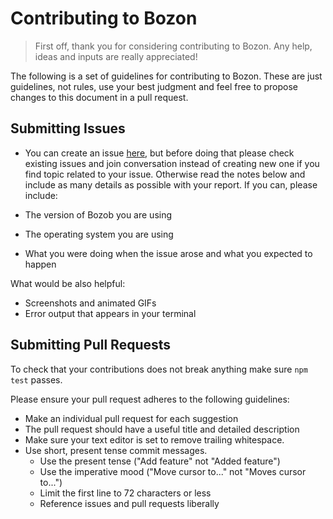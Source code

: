 # Contributing to Bozon

>First off, thank you for considering contributing to Bozon. Any help, ideas and inputs are really appreciated!

The following is a set of guidelines for contributing to Bozon. These are just guidelines, not rules, use your best judgment and feel free to propose changes to this document in a pull request.

## Submitting Issues
* You can create an issue [here](https://github.com/railsware/bozon/issues), but before doing that please check existing issues and join conversation instead of creating new one if you find topic related to your issue. Otherwise read the notes below and include as many details as possible with your report. If you can, please include:

 * The version of Bozob you are using
 * The operating system you are using
 * What you were doing when the issue arose and what you expected to happen

 What would be also helpful:
 * Screenshots and animated GIFs
 * Error output that appears in your terminal

## Submitting Pull Requests

To check that your contributions does not break anything make sure `npm test` passes.

Please ensure your pull request adheres to the following guidelines:

 * Make an individual pull request for each suggestion
 * The pull request should have a useful title and detailed description
 * Make sure your text editor is set to remove trailing whitespace.
 * Use short, present tense commit messages.
   * Use the present tense ("Add feature" not "Added feature")
   * Use the imperative mood ("Move cursor to..." not "Moves cursor to...")
   * Limit the first line to 72 characters or less
   * Reference issues and pull requests liberally

